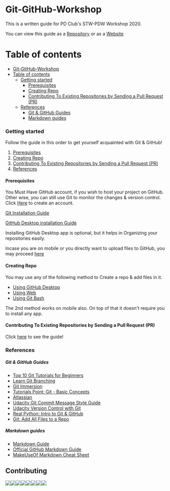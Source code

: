 # Git-GitHub-Workshop

This is a written guide for PD Club's STW-PDW Workshop 2020.

You can view this guide as a [Repository](https://github.com/MRDGH2821/Git-GitHub-Workshop) or as a [Website](https://mrdgh2821.github.io/Git-GitHub-Workshop/)

# Table of contents

<!-- TOC -->

- [Git-GitHub-Workshop](#git-github-workshop)
- [Table of contents](#table-of-contents)
  - [Getting started](#getting-started)
    - [Prerequisites](#prerequisites)
    - [Creating Repo](#creating-repo)
    - [Contributing To Existing Repositories by Sending a Pull Request (PR)](#contributing-to-existing-repositories-by-sending-a-pull-request-pr)
  - [References](#references)
    - [Git & GitHub Guides](#git--github-guides)
    - [Markdown guides](#markdown-guides)

<!-- /TOC -->

### Getting started

Follow the guide in this order to get yourself acquainted with Git & GitHub!

1. [Prerequisites](#prerequisites)
2. [Creating Repo](#creating-repo)
3. [Contributing To Existing Repositories by Sending a Pull Request (PR)](<#Contributing-To-Existing-Repositories-by-Sending-a-Pull-Request-(PR)>)
4. [References](#References)

#### Prerequisites

You Must Have GitHub account, if you wish to host your project on GitHub.<br>
Other wise, you can still use Git to monitor the changes & version control.<br>
Click [Here](https://github.com/join?ref_cta=Sign+up&ref_loc=header+logged+out&ref_page=%2F&source=header-home) to create an account.<br>

[Git Installation Guide](/Git_Installation.md)<br>

[GitHub Desktop installation Guide](/Github_Desktop_Installation.md)

Installing GitHub Desktop app is optional, but it helps in Organizing your repositories easily.

Incase you are on mobile or you directly want to upload files to GitHub, you may proceed [here](Creating_Repo-Using_Website_or_Mobile.md)

#### Creating Repo

You may use any of the following method to Create a repo & add files in it.

- [Using GitHub Desktop](Creating_Repo-Using_Github_Desktop.md)
- [Using Web](Creating_Repo-Using_Website_or_Mobile.md)
- [Using Git Bash](Creating_Repo-Using_Git_Bash.md)

The 2nd method works on mobile also. On top of that it doesn't require you to install any app.

#### Contributing To Existing Repositories by Sending a Pull Request (PR)

Click [here](Contributing_To_Existing_Repositories.md) to see the guide!

### References

##### Git & GitHub Guides

- [Top 10 Git Tutorials for Beginners](https://www.webfx.com/blog/web-design/git-tutorials-beginners/)
- [Learn Git Branching](https://learngitbranching.js.org/)
- [Git Immersion](https://gitimmersion.com/index.html)
- [Tutorials Point: Git - Basic Concepts](https://www.tutorialspoint.com/git/git_basic_concepts.htm)
- [Atlassian](https://www.atlassian.com/git/tutorials)
- [Udacity Git Commit Message Style Guide](https://udacity.github.io/git-styleguide/)
- [Udacity Version Control with Git](https://www.udacity.com/course/version-control-with-git--ud123)
- [Real Python: Intro to Git & GitHub](https://realpython.com/python-git-github-intro/)
- [Git: Add All Files to a Repo](https://stackabuse.com/git-add-all-files-to-a-repo/)

##### Markdown guides

- [Markdown Guide](https://www.markdownguide.org)
- [Official GitHub Markdown Guide](https://guides.github.com/features/mastering-markdown/)
- [MakeUseOf Markdown Cheat Sheet](https://www.makeuseof.com/tag/printable-markdown-cheat-sheet/)

## Contributing

[![](https://sourcerer.io/fame/MRDGH2821/MRDGH2821/Git-GitHub-Workshop/images/0)](https://sourcerer.io/fame/MRDGH2821/MRDGH2821/Git-GitHub-Workshop/links/0)[![](https://sourcerer.io/fame/MRDGH2821/MRDGH2821/Git-GitHub-Workshop/images/1)](https://sourcerer.io/fame/MRDGH2821/MRDGH2821/Git-GitHub-Workshop/links/1)[![](https://sourcerer.io/fame/MRDGH2821/MRDGH2821/Git-GitHub-Workshop/images/2)](https://sourcerer.io/fame/MRDGH2821/MRDGH2821/Git-GitHub-Workshop/links/2)[![](https://sourcerer.io/fame/MRDGH2821/MRDGH2821/Git-GitHub-Workshop/images/3)](https://sourcerer.io/fame/MRDGH2821/MRDGH2821/Git-GitHub-Workshop/links/3)[![](https://sourcerer.io/fame/MRDGH2821/MRDGH2821/Git-GitHub-Workshop/images/4)](https://sourcerer.io/fame/MRDGH2821/MRDGH2821/Git-GitHub-Workshop/links/4)[![](https://sourcerer.io/fame/MRDGH2821/MRDGH2821/Git-GitHub-Workshop/images/5)](https://sourcerer.io/fame/MRDGH2821/MRDGH2821/Git-GitHub-Workshop/links/5)[![](https://sourcerer.io/fame/MRDGH2821/MRDGH2821/Git-GitHub-Workshop/images/6)](https://sourcerer.io/fame/MRDGH2821/MRDGH2821/Git-GitHub-Workshop/links/6)[![](https://sourcerer.io/fame/MRDGH2821/MRDGH2821/Git-GitHub-Workshop/images/7)](https://sourcerer.io/fame/MRDGH2821/MRDGH2821/Git-GitHub-Workshop/links/7)
